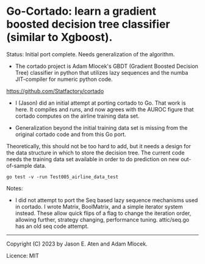 # Go-Cortado: learn a gradient boosted decision tree classifier (similar to Xgboost).

Status: Initial port complete. Needs generalization of the algorithm.

- The cortado project is Adam Mlocek's GBDT (Gradient Boosted Decision Tree) classifier in python
that utilizes lazy sequences and the numba JIT-compiler 
for numeric python code.

https://github.com/Statfactory/cortado

- I (Jason) did an initial attempt at porting cortado to Go.
That work is here. It compiles and runs, and now agrees
with the AUROC figure that cortado computes on the
airline training data set.

- Generalization beyond the initial training data set 
is missing from the original cortado code and from this Go port.

Theoretically, this should not be too hard to add, but
it needs a design for the data structure in which to
store the decision tree. The 
current code needs the training data set available 
in order to do prediction on new out-of-sample data.

~~~
go test -v -run Test005_airline_data_test
~~~

Notes: 

- I did not attempt to port the Seq based lazy sequence
mechanisms used in cortado. I wrote Matrix, BoolMatrix,
and a simple iterator system instead. These allow quick flips
of a flag to change the iteration order, allowing further,
strategy changing, performance tuning. attic/seq.go has 
an old seq code attempt.

---

Copyright (C) 2023 by Jason E. Aten and Adam Mlocek.

Licence: MIT
